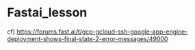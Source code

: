 # Fastai_lesson

cf)  https://forums.fast.ai/t/gcp-gcloud-ssh-google-app-engine-deployment-shows-final-state-2-error-messages/49000

